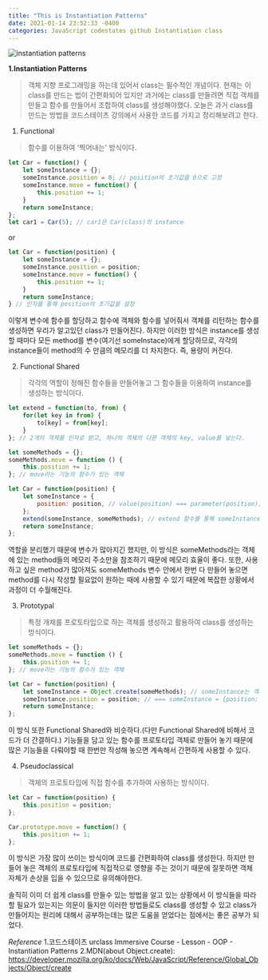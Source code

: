 ```yaml
---
title: "This is Instantiation Patterns"
date: 2021-01-14 23:52:33 -0400
categories: JavaScript codestates github Instantiation class
---
```

![instantiation patterns](https://user-images.githubusercontent.com/70124288/104607554-49ff9f00-56c4-11eb-800d-404096c40835.jpeg)

**1.Instantiation Patterns**
> 객체 지향 프로그래밍을 하는데 있어서 class는 필수적인 개념이다. 현재는 이 class를 만드는 법이 간편화되어 있지만 과거에는 class를 만들려면 직접 객체를 만들고 함수를 만들어서 조합하여 class를 생성해야했다. 오늘은 과거 class를 만드는 방법을 코드스테이츠 강의에서 사용한 코드를 가지고 정리해보려고 한다.  

1) Functional
> 함수를 이용하여 '찍어내는' 방식이다.
```js
let Car = function() {
    let someInstance = {};
    someInstance.position = 0; // position의 초기값을 0으로 고정
    someInstance.move = function() {
        this.position += 1;
    }
    return someInstance;
}; 
let car1 = Car(5); // car1은 Car(class)의 instance
```
or
```js
let Car = function(position) {
    let someInstance = {};
    someInstance.position = position;
    someInstance.move = function() {
        this.position += 1;
    }
    return someInstance;
} // 인자를 통해 position의 초기값을 설정
```
이렇게 변수에 함수를 할당하고 함수에 객체와 함수를 넣어줘서 객체를 리턴하는 함수를 생성하면 우리가 알고있던 class가 만들어진다. 하지만 이러한 방식은 instance를 생성할 때마다 모든 method를 변수(여기선 someInstace)에게 할당하므로, 각각의 instance들이 method의 수 만큼의 메모리를 더 차지한다. 즉, 용량이 커진다.
   
2) Functional Shared
> 각각의 역할이 정해진 함수들을 만들어놓고 그 함수들을 이용하여 instance를 생성하는 방식이다.
```js
let extend = function(to, from) {
    for(let key in from) {
        to[key] = from[key];
    }
}; // 2개의 객체를 인자로 받고, 하나의 객체의 다른 객체의 key, value를 넣는다.

let someMethods = {};
someMethods.move = function () {
    this.position += 1;
}; // move라는 기능의 함수가 있는 객체

let Car = function(position) {
    let someInstance = {
        position: position, // value(position) === parameter(position);
    };
    extend(someInstance, someMethods); // extend 함수를 통해 someInstance에 someMethods의 기능을 넣어줌.
    return someInstance;
}; 
```
역할을 분리했기 때문에 변수가 많아지긴 했지만, 이 방식은 someMethods라는 객체에 있는 method들의 메모리 주소만을 참조하기 때문에 메모리 효율이 좋다. 또한, 사용하고 싶은 method가 많아져도 someMethods 변수 안에서 한번 다 만들어 놓으면 method를 다시 작성할 필요없이 원하는 때에 사용할 수 있기 때문에 복잡한 상황에서 과정이 더 수월해진다.
   
3) Prototypal
> 특정 개체를 프로토타입으로 하는 객체를 생성하고 활용하여 class를 생성하는 방식이다.
```js
let someMethods = {};
someMethods.move = function () {
    this.position += 1;
}; // move라는 기능의 함수가 있는 객체

let Car = function(position) {
    let someInstance = Object.create(someMethods); // someInstance는 객체, someMethods는 someInstance의 프로토타입 객체
    someInstance.position = position; // === someInstance = {position: position(parameter)};
    return someInstance;
};
```
이 방식 또한 Functional Shared와 비슷하다.(다만 Functional Shared에 비해서 코드가 더 간결하다.) 기능들을 담고 있는 함수를 프로토타입 객체로 만들어 놓기 때문에 많은 기능들을 다뤄야할 때 한번만 작성해 놓으면 계속해서 간편하게 사용할 수 있다.
   
4) Pseudoclassical
> 객체의 프로토타입에 직접 함수를 추가하여 사용하는 방식이다.
```js
let Car = function(position) {
    this.position = position;
};

Car.prototype.move = function() {
    this.position += 1;
};
```
이 방식은 가장 많이 쓰이는 방식이며 코드를 간편화하여 class를 생성한다. 하지만 만들어 놓은 객체의 프로토타입에 직접적으로 영향을 주는 것이기 때문에 잘못하면 객체 자체가 손상을 입을 수 있으므로 유의해야한다.   
   
솔직히 이미 더 쉽게 class를 만들수 있는 방법을 알고 있는 상황에서 이 방식들을 따라할 필요가 있는지는 의문이 들지만 이러한 방법들로도 class를 생성할 수 있고 class가 만들어지는 원리에 대해서 공부하는데는 많은 도움을 얻었다는 점에서는 좋은 공부가 되었다.   

*Reference*
1.코드스테이츠 urclass Immersive Course - Lesson - OOP - Instantiation Patterns
2.MDN(about Object.create): <https://developer.mozilla.org/ko/docs/Web/JavaScript/Reference/Global_Objects/Object/create>